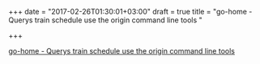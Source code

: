 +++
date = "2017-02-26T01:30:01+03:00"
draft = true
title = "go-home - Querys train schedule use the origin command line tools "

+++

<p><a href="https://t.co/4IbCIFeMtW">go-home - Querys train schedule use the origin command line tools </a></p>
